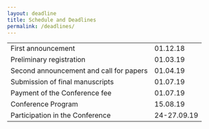 ```yaml
---
layout: deadline
title: Schedule and Deadlines
permalink: /deadlines/
---
```


|  |  |
| ------ | ----------- |
| First announcement   | 01.12.18 |
| Preliminary registration | 01.03.19|
| Second announcement and call for papers   |01.04.19 |
|Submission of final manuscripts|01.07.19|
|Payment of the Conference fee|01.07.19|
|Conference Program|15.08.19|
|Participation in the Conference|24-27.09.19|

